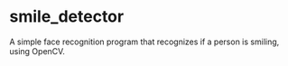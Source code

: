 # smile_detector
A simple face recognition program that recognizes if a person is smiling, using OpenCV.
